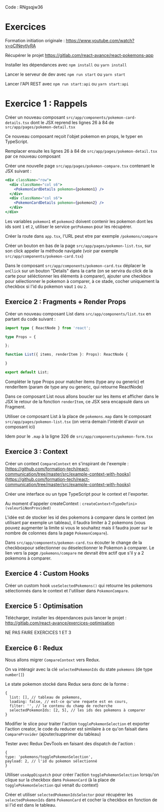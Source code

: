 Code : RNgsqjw36

# Exercices

Formation initiation originale : https://www.youtube.com/watch?v=oCINeytlyRA

Récupérer le projet https://gitlab.com/react-avance/react-pokemons-app

Installer les dépendances avec `npm install` ou `yarn install`

Lancer le serveur de dev avec `npm run start` ou `yarn start`

Lancer l'API REST avec `npm run start:api` ou `yarn start:api`

# Exercice 1 : Rappels

Créer un nouveau composant `src/app/components/pokemon-card-details.tsx` dont le JSX reprend les lignes 26 à 84
de `src/app/pages/pokemon-detail.tsx`

Ce nouveau composant reçoit l'objet pokemon en props, le typer en TypeScript.

Remplacer ensuite les lignes 26 à 84 de `src/app/pages/pokemon-detail.tsx` par ce nouveau composant

Créer une nouvelle page `src/app/pages/pokemon-compare.tsx` contenant le JSX suivant :

```jsx
<div className="row">
  <div className="col s6">
    <PokemonCardDetails pokemon={pokemon1} />
  </div>
  <div className="col s6">
    <PokemonCardDetails pokemon={pokemon2} />
  </div>
</div>
```

Les variables `pokemon1` et `pokemon2` doivent contenir les pokemon dont les ids sont `1` et `2`, utiliser le
service `getPokemon` pour les récupérer.

Créer la route dans `app.tsx`, l'URL peut etre par exemple `/pokemons/compare`

Créer un bouton en bas de la page `src/app/pages/pokemon-list.tsx`, sur son click appeler la méthode navigate (voir par
exemple `src/app/components/pokemon-card.tsx`)

Dans le composant `src/app/components/pokemon-card.tsx` déplacer le `onClick` sur un bouton "Details" dans la carte (on
se servira du click de la carte pour séléctionner les éléments à comparer), ajouter une checkbox pour sélectionner le pokemon à comparer, à ce stade, cocher uniquement la checkbox si l'id du pokemon vaut `1` ou `2`.

## Exercice 2 : Fragments + Render Props

Créer un nouveau composant List dans `src/app/components/list.tsx` en partant du code suivant :

```ts
import type { ReactNode } from 'react';

type Props = {

};

function List({ items, renderItem }: Props): ReactNode {

}

export default List;
```

Compléter le type Props pour matcher items (type any ou generic) et renderItem (param de type any ou generic, qui retourne ReactNode)

Dans ce composant List nous allons boucler sur les items et afficher dans le JSX le retour de la fonction `renderItem`, ce JSX sera encapsulé dans un Fragment.

Utiliser ce composant List à la place de `pokemons.map` dans le composant `src/app/pages/pokemon-list.tsx` (on verra demain l'intérêt d'avoir un composant ici)

Idem pour le `.map` à la ligne 326 de `src/app/components/pokemon-form.tsx`

## Exercice 3 : Context

Créer un context `CompareContext` en s'inspirant de l'exemple :
[https://github.com/formation-tech/react-communication/tree/master/src/example-context-with-hooks](https://github.com/formation-tech/react-communication/tree/master/src/example-context-with-hooks)

Créer une interface ou un type TypeScript pour le context et l'exporter.

Au moment d'appeler createContext : `createContext<TypeDefini>(valeurSiNonProvided)`

L'idée est de stocker les id des pokemons à comparer dans le context (en utilisant par exemple un tableau), il faudra limiter à 2 pokemons (vous pouvez augmenter la limite si vous le souhaitez mais il faudra jouer sur le nombre de colonnes dans la page `PokemonCompare`).

Dans `src/app/components/pokemon-card.tsx` écouter le change de la checkboxpour sélectionner ou déselectionner le Pokemon à comparer. Le lien vers la page `/pokemons/compare` ne devrait être actif que s'il y a 2 pokemons à comparer.

## Exercice 4 : Custom Hooks

Créer un custom hook `useSelectedPokemons()` qui retourne les pokemons sélectionnés dans le context et l'utiliser dans `PokemonCompare`.

## Exercice 5 : Optimisation

Télécharger, installer les dépendances puis lancer le projet :
http://gitlab.com/react-avance/exercices-optimisation

NE PAS FAIRE EXERCICES 1 ET 3

## Exercice 6 : Redux

Nous allons migrer `CompareContext` vers Redux.

On va intéragir avec la clé `selectedPokemonIds` du state `pokemons` (de type `number[]`)

Le state pokemon stocké dans Redux sera donc de la forme :
```
{
  list: [], // tableau de pokemons,
  loading: false, // est-ce qu'une requete est en cours,
  filter: '', // le contenu du champ de recherche
  selectedPokemonIds: [2, 5], // les ids des pokemons à comparer
}
```

Modifier le slice pour traiter l'action `togglePokemonSelection` et exporter l'action creator, le code du reducer est similaire à ce qu'on faisait dans `CompareProvider` (ajouter/supprimer du tableau)

Tester avec Redux DevTools en faisant des dispatch de l'action :

```
{
type: 'pokemons/togglePokemonSelection',
payload: 2, // l'id du pokemon sélectionné
}
```

Utiliser `useAppDispatch` pour créer l'action `togglePokemonSelection` lorsqu'on clique sur la checkbox dans `PokemonCard` (à la place de `togglePokemonSelection` qui venait du context)

Créer et utiliser `selectedPokemonIdsSelector` pour récupérer les `selectedPokemonIds` dans `PokemonCard` et cocher la checkbox en fonction de si l'id est dans le tableau.
